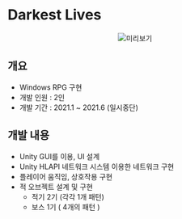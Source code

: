 # Darkest Lives
<center>

 ![미리보기]()

</center>

## 개요 
- Windows RPG 구현
- 개발 인원 : 2인
- 개발 기간 : 2021.1 ~ 2021.6 (일시중단)

  
## 개발 내용
- Unity GUI를 이용, UI 설계
- Unity HLAPI 네트워크 시스템 이용한 네트워크 구현
- 플레이어 움직임, 상호작용 구현
- 적 오브젝트 설계 및 구현
  - 적기 2기 (각각 1개 패턴)
  - 보스 1기 ( 4개의 패턴 )
